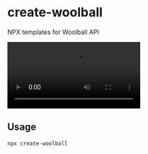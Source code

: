 # create-woolball
NPX templates for Woolball API

![](assets/demo.mov)
## Usage
```bash
npx create-woolball
```

